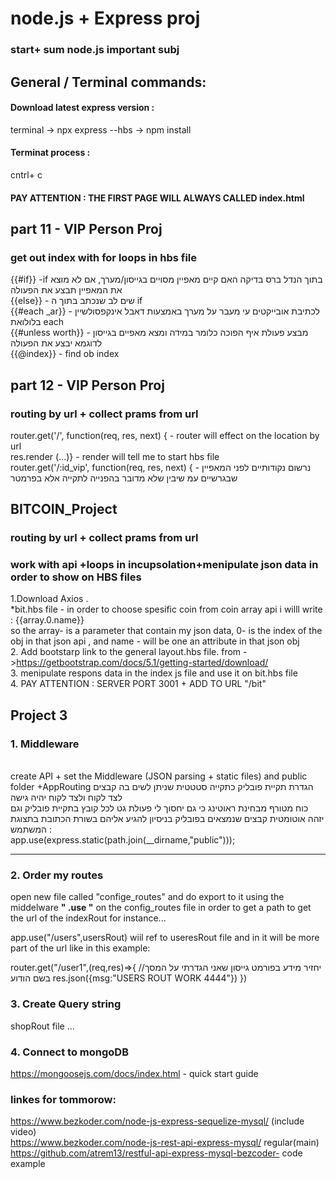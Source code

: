 # node.js + Express proj
### start+ sum node.js important subj

## General / Terminal commands:
#### Download latest express version  :
terminal -> npx express --hbs -> npm install
#### Terminat process  :
cntrl+ c
#### PAY ATTENTION : THE FIRST PAGE WILL ALWAYS CALLED index.html


## part 11 - VIP  Person Proj
### get out index with for loops in hbs file 
{{#if}} -if בתוך הנדל ברס  בדיקה האם קיים מאפיין מסויים בגייסון/מערך, אם לא מוצא את המאפיין תבצע את הפעולה  </br>
{{else}} - שים לב שנכתב בתוך ה if </br> 
{{#each _ar}} - לכתיבת אובייקטים עי מעבר על מערך באמצעות דאבל אינקפסולשיין בלולואת each </br>
{{#unless worth}} - מבצע פעולת איף הפוכה כלומר במידה ומצא מאפיים בגייסון לדוגמא יבצע את הפעולה </br>
{{@index}} - find ob index 

## part 12 - VIP Person Proj
###   routing by url + collect prams from url 
router.get('/', function(req, res, next) { - router will effect on the location by url</br>
res.render (...)}  - render will tell me to start hbs file </br>
router.get('/:id_vip', function(req, res, next) { - נרשום נקודותיים לפני המאפיין שבגרשיים עמ שיבין שלא מדובר בהפנייה לתקייה אלא בפרמטר

## BITCOIN_Project
###   routing by url + collect prams from url 
###   work with api +loops in incupsolation+menipulate json data in order to show on HBS files
1.Download Axios . </br>
*bit.hbs file - in order to choose spesific coin from coin array api i willl write : {{array.0.name}} </br>
so the array- is a parameter that contain my json data, 0- is the index of the obj in that json api , and name - will be one an attribute in that json obj</br>
2. Add bootstarp link to the general layout.hbs file.  from ->https://getbootstrap.com/docs/5.1/getting-started/download/</br>
3. menipulate respons data in the index js file and use it on bit.hbs file </br>
4. PAY ATTENTION : SERVER PORT 3001 + ADD TO URL "/bit"


## Project 3 
### 1. Middleware 
</br>
  create API + set the Middleware (JSON parsing + static files) and public folder +AppRouting
הגדרת תקיית פובליק כתקייה סטטטית שניתן לשים בה קבצים לצד לקוח ולצד לקוח יהיה גישה </br>  
כוח מטורף מבחינת ראוטינג כי גם יחסוך לי פעולת גט לכל קובץ בתקיית פובליק וגם יזהה אוטומטית קבצים שנמצאים בפובליק
בניסיון להגיע אליהם בשורת הכתובת בתצוגת המשתמש : </br>
app.use(express.static(path.join(__dirname,"public")));

-----------------------------------------------------------------------------------

### 2. Order my routes
open new file called  "confige_routes" and do export to it 
using the middelware **" .use "** on the config_routes file in order to get a path to get the url of the indexRout for instance...

app.use("/users",usersRout) wiil ref to useresRout file and in it will be more part of the url like in this example:

router.get("/user1",(req,res)=>{
     //יחזיר מידע בפורמט גייסון שאני הגדרתי על המסך בשם הודוע 
     res.json({msg:"USERS ROUT WORK 4444"})
})

### 3. Create Query string
shopRout file ...

### 4. Connect to mongoDB 
https://mongoosejs.com/docs/index.html - quick start guide </br>


### linkes for tommorow: 
https://www.bezkoder.com/node-js-express-sequelize-mysql/ (include video)</br>
https://www.bezkoder.com/node-js-rest-api-express-mysql/ regular(main)</br>
https://github.com/atrem13/restful-api-express-mysql-bezcoder-  code example











